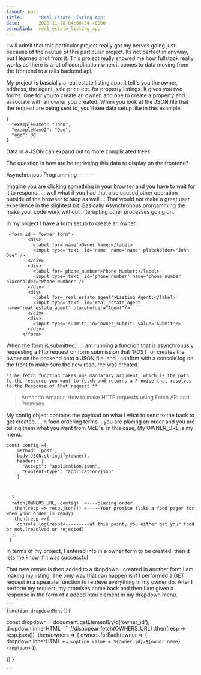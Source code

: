 ```yaml
---
layout: post
title:      "Real Estate Listing App"
date:       2020-11-18 04:06:34 +0000
permalink:  real_estate_listing_app
---
```



I will admit that this particular project really got my nerves going just because of the nautue of this particular project. Its not perfect in anyway, but I learned a lot from it. This project really showed me how fullstack really works as there is a lot of coordination when it comes to data moving from the frontend to a rails backend api.

My project is bascially a real estate listing app. It tell's you the owner, address, the agent, sale price etc. for property listings. It gives you two forms. One for you to create an owner, and one to create a property and associate with an owner you created. When you look at the JSON file that the request are being sent to, you'll see data setup like in this example. 

```
{
  "exampleName": "John",
  "exampleName2": "Doe",
  "age": 30
}
```
Data in a JSON can expand out to more complicated trees

The question is how are he retriveing this data to display on the frontend?

Asynchronous Programming-------

Imagine you are clicking something in your browser and you have to wait for it to respond......well what if you had that also caused other operation outside of the browser to stop as well.....That would not make a great user experience in the slightest bit. Basically Asynchronous prorgamming the make your code work without interupting other processes going on.

In my project I have a form setup to create an owner. 


```
 <form id = "owner_form">
        <div>
          <label for='name'>Owner Name:</label>
          <input type='text' id='name' name='name' placeholder="John Doe" />
        </div>
        <div>
          <label for='phone_number'>Phone Number:</label>
          <input type='text' id='phone_number' name='phone_number' placeholder="Phone Number" />
        </div>
        <div>
          <label for='real_estate_agent'>Listing Agent:</label>
          <input type='text' id='real_estate_agent' name='real_estate_agent' placeholder="Agent"/>
        </div>
        <div>
          <input type='submit' id='owner_submit' value='Submit'/>
        </div>
      </form>
```

When the form is submitted.....I am running a function that is asynchronusly requesting a http request on form submission that 'POST' or creates the owner on the backend onto a JSON file, and I confirm with a console.log on the front to make sure the new resource was created.

 


	**The fetch function takes one mandatory argument, which is the path to the resource you want to fetch and returns a Promise that resolves to the Response of that request.**
	
	
>  	Armando Amador, How to make HTTP requests using Fetch API and Promises


My config object contains the payload on what I what to send to the back to get created.....In food ordering terms....you are placing an order and you are telling them what you want from McD's. In this case, My OWNER_URL is my menu.


```
const config ={
    method: 'post', 
    body:JSON.stringify(owner),
    headers: {
      "Accept": "application/json",
      "Content-type": "application/json"
    }
		

   
  }
  fetch(OWNERS_URL, config)  <----placing order
  .then(resp => resp.json()) <-----Your promise (like a food pager for when your order is ready)
  .then(resp =>{
    console.log(resp)<---------at this point, you either get your food or not.(resolved or rejected)
  })
 }
 ```
 
 In terms of my project, I entered info in a owner form to be created, then it lets me know if it was successful
 
 
  That new owner is then added to a dropdown I created in another form I am making my listing. The only way that can happen is if I performed a GET request in a spearate function to retrieve everything in my owner db. After I perform my request, my promises come back and then I am given a response in the form of a added html element in my dropdown menu.
	
	
	```
	function dropdownMenu(){

  const dropdown = document.getElementById('owner_id');
  dropdown.innerHTML= `` //disappear
  fetch(OWNERS_URL)
  .then(resp => resp.json())
  .then(owners => {
    owners.forEach(owner => {
    dropdown.innerHTML += `<option value = ${owner.id}>${owner.name}</option>`
    })
    
  })
}
	
	
	```








